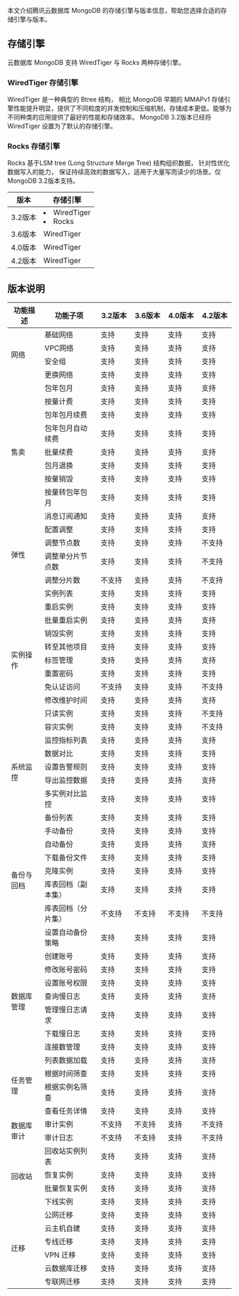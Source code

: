 本文介绍腾讯云数据库 MongoDB 的存储引擎与版本信息，帮助您选择合适的存储引擎与版本。

## 存储引擎
云数据库 MongoDB 支持 WiredTiger 与 Rocks 两种存储引擎。

### WiredTiger 存储引擎
WiredTiger 是一种典型的 Btree 结构， 相比 MongoDB 早期的 MMAPv1 存储引擎性能提升明显，提供了不同粒度的并发控制和压缩机制，存储成本更低。能够为不同种类的应用提供了最好的性能和存储效率。 MongoDB 3.2版本已经将 WiredTiger 设置为了默认的存储引擎。

### Rocks 存储引擎
Rocks 基于LSM tree  (Long Structure Merge Tree) 结构组织数据， 针对性优化数据写入的能力， 保证持续高效的数据写入，适用于大量写而读少的场景。仅 MongoDB 3.2版本支持。

| 版本    | 存储引擎                |
| ------- | ----------------------- |
| 3.2版本 | <li>WiredTiger<li>Rocks</li> |
| 3.6版本 | WiredTiger              |
| 4.0版本 | WiredTiger              |
| 4.2版本 | WiredTiger              |

## 版本说明
<table width="100">
<thead>
<tr>
<th width="15%">功能描述</th>
<th width="25%">功能子项</th>
<th width="15%">3.2版本</th>
<th width="15%">3.6版本</th>
<th width="15%">4.0版本</th>
<th width="15%">4.2版本</th>
</tr></thead>
<tbody>
<tr>
<td rowspan="4">网络</td>
<td>基础网络</td>
<td>支持</td>
<td>支持</td>
<td>支持</td>
<td>支持</td>
</tr>
<tr>
<td>VPC网络</td>
<td>支持</td>
<td>支持</td>
<td>支持</td>
<td>支持</td>
</tr>
<tr>
<td>安全组</td>
<td>支持</td>
<td>支持</td>
<td>支持</td>
<td>支持</td>
</tr>       
 <tr>
<td>更换网络</td>
<td>支持</td>
<td>支持</td>
<td>支持</td>
<td>支持</td>
</tr>        
 <tr>
<td rowspan="9">售卖</td>
<td>包年包月</td>
<td>支持</td>
<td>支持</td>
<td>支持</td>
<td>支持</td>
</tr>
<tr>
<td>按量计费</td>
<td>支持</td>
<td>支持</td>
<td>支持</td>
<td>支持</td>
</tr>
<tr>
<td>包年包月续费</td>
<td>支持</td>
<td>支持</td>
<td>支持</td>
<td>支持</td>
</tr>
<tr>
<td>包年包月自动续费</td>
<td>支持</td>
<td>支持</td>
<td>支持</td>
<td>支持</td>
</tr> 
<tr>
<td>批量续费</td>
<td>支持</td>
<td>支持</td>
<td>支持</td>
<td>支持</td>
</tr> 
<tr>
<td>包月退换</td>
<td>支持</td>
<td>支持</td>
<td>支持</td>
<td>支持</td>
</tr>   
<tr>
<td>按量销毁</td>
<td>支持</td>
<td>支持</td>
<td>支持</td>
<td>支持</td>
</tr>  
<tr>
<td>按量转包年包月</td>
<td>支持</td>
<td>支持</td>
<td>支持</td>
<td>支持</td>
</tr> 
<tr>
<td>消息订阅通知</td>
<td>支持</td>
<td>支持</td>
<td>支持</td>
<td>支持</td>
</tr>
<tr>       
<td rowspan="4">弹性</td>
<td>配置调整</td>
<td>支持</td>
<td>支持</td>
<td>支持</td>
<td>支持</td>
</tr>
<tr>
<td>调整节点数</td>
<td>支持</td>
<td>支持</td>
<td>支持</td>
<td>不支持</td>
</tr>
<tr>
<td>调整单分片节点数</td>
<td>支持</td>
<td>支持</td>
<td>支持</td>
<td>不支持</td>
</tr>
<tr>
<td>调整分片数</td>
<td>不支持</td>
<td>支持</td>
<td>支持</td>
<td>不支持</td>
</tr>
<tr>       
<td rowspan="11">实例操作</td>
<td>实例列表</td>
<td>支持</td>
<td>支持</td>
<td>支持</td>
<td>支持</td>
</tr>       
<tr>
<td>重启实例</td>
<td>支持</td>
<td>支持</td>
<td>支持</td>
<td>支持</td>
</tr>
<tr>
<td>批量重启实例</td>
<td>支持</td>
<td>支持</td>
<td>支持</td>
<td>支持</td>
</tr>
<tr>
<td>销毁实例</td>
<td>支持</td>
<td>支持</td>
<td>支持</td>
<td>支持</td>
</tr>
<tr>
<td>转至其他项目</td>
<td>支持</td>
<td>支持</td>
<td>支持</td>
<td>支持</td>
</tr>
<tr>
<td>标签管理</td>
<td>支持</td>
<td>支持</td>
<td>支持</td>
<td>支持</td>
</tr>
<tr>
<td>重置密码</td>
<td>支持</td>
<td>支持</td>
<td>支持</td>
<td>支持</td>
</tr>
<tr>
<td>免认证访问</td>
<td>不支持</td>
<td>支持</td>
<td>支持</td>
<td>不支持</td>
</tr>  
<tr>
<td>修改维护时间</td>
<td>支持</td>
<td>支持</td>
<td>支持</td>
<td>支持</td>
</tr> 
<tr>
<td>只读实例</td>
<td>支持</td>
<td>支持</td>
<td>支持</td>
<td>不支持</td>
</tr> 
<tr>
<td>容灾实例</td>
<td>支持</td>
<td>支持</td>
<td>支持</td>
<td>不支持</td>
</tr>
<tr>       
<td rowspan="5">系统监控</td>
<td>监控指标列表</td>
<td>支持</td>
<td>支持</td>
<td>支持</td>
<td>支持</td>
</tr>          
<tr>
<td>数据对比</td>
<td>支持</td>
<td>支持</td>
<td>支持</td>
<td>支持</td>
</tr>
<tr>
<td>设置告警规则</td>
<td>支持</td>
<td>支持</td>
<td>支持</td>
<td>支持</td>
</tr>
<tr>
<td>导出监控数据</td>
<td>支持</td>
<td>支持</td>
<td>支持</td>
<td>支持</td>
</tr>
<tr>
<td>多实例对比监控</td>
<td>支持</td>
<td>支持</td>
<td>支持</td>
<td>支持</td>
</tr>       
<tr>       
<td rowspan="8">备份与回档</td>
<td>备份列表</td>
<td>支持</td>
<td>支持</td>
<td>支持</td>
<td>支持</td>
</tr>
       <tr>
<td>手动备份</td>
<td>支持</td>
<td>支持</td>
<td>支持</td>
<td>支持</td>
</tr>
<tr>
<td>自动备份</td>
<td>支持</td>
<td>支持</td>
<td>支持</td>
<td>支持</td>
</tr> 
<tr>
<td>下载备份文件</td>
<td>支持</td>
<td>支持</td>
<td>支持</td>
<td>支持</td>
</tr>
<tr>
<td>克隆实例</td>
<td>支持</td>
<td>支持</td>
<td>支持</td>
<td>支持</td>
</tr>
<tr>
<td>库表回档（副本集）</td>
<td>支持</td>
<td>支持</td>
<td>支持</td>
<td>支持</td>
</tr>
<tr>
<td>库表回档（分片集）</td>
<td>不支持</td>
<td>不支持</td>
<td>不支持</td>
<td>不支持</td>
</tr>
<tr>
<td>设置自动备份策略</td>
<td>支持</td>
<td>支持</td>
<td>支持</td>
<td>支持</td>
</tr>
<tr>       
<td rowspan="7">数据库管理</td>
<td>创建账号</td>
<td>支持</td>
<td>支持</td>
<td>支持</td>
<td>支持</td>
</tr>
<tr> 
<td>修改账号密码</td>
<td>支持</td>
<td>支持</td>
<td>支持</td>
<td>支持</td>
</tr>
<tr> 
<td>设置账号权限</td>
<td>支持</td>
<td>支持</td>
<td>支持</td>
<td>支持</td>
</tr>
<tr> 
<td>查询慢日志</td>
<td>支持</td>
<td>支持</td>
<td>支持</td>
<td>支持</td>
</tr>
<tr> 
<td>管理慢日志请求</td>
<td>支持</td>
<td>支持</td>
<td>支持</td>
<td>支持</td>
</tr>
 <tr> 
<td>下载慢日志</td>
<td>支持</td>
<td>支持</td>
<td>支持</td>
<td>支持</td>
</tr>
 <tr> 
<td>连接数管理</td>
<td>支持</td>
<td>支持</td>
<td>支持</td>
<td>支持</td>
</tr>
<tr>       
<td rowspan="4">任务管理</td>
<td>列表数据加载</td>
<td>支持</td>
<td>支持</td>
<td>支持</td>
<td>支持</td>
</tr> 
 <tr> 
<td>根据时间筛查</td>
<td>支持</td>
<td>支持</td>
<td>支持</td>
<td>支持</td>
</tr>
 <tr> 
<td>根据实例名筛查</td>
<td>支持</td>
<td>支持</td>
<td>支持</td>
<td>支持</td>
</tr> 
 <tr> 
<td>查看任务详情</td>
<td>支持</td>
<td>支持</td>
<td>支持</td>
<td>支持</td>
</tr>
<tr>       
<td rowspan="2">数据库审计</td>
<td>审计实例</td>
<td>不支持</td>
<td>不支持</td>
<td>支持</td>
<td>不支持</td>
</tr> 
 <tr> 
<td>审计日志</td>
<td>不支持</td>
<td>不支持</td>
<td>支持</td>
<td>不支持</td>
</tr>
<tr>       
<td rowspan="4">回收站</td>
<td>回收站实例列表</td>
<td>支持</td>
<td>支持</td>
<td>支持</td>
<td>支持</td>
</tr>
<tr> 
<td>恢复实例</td>
<td>支持</td>
<td>支持</td>
<td>支持</td>
<td>支持</td>
</tr>
<tr> 
<td>批量恢复实例</td>
<td>支持</td>
<td>支持</td>
<td>支持</td>
<td>支持</td>
</tr>
       <tr> 
<td>下线实例</td>
<td>支持</td>
<td>支持</td>
<td>支持</td>
<td>支持</td>
</tr>
<tr>       
<td rowspan="6">迁移</td>
<td>公网迁移</td>
<td>支持</td>
<td>支持</td>
<td>支持</td>
<td>支持</td>
</tr>
<tr> 
<td>云主机自建</td>
<td>支持</td>
<td>支持</td>
<td>支持</td>
<td>支持</td>
</tr>       
<tr> 
<td>专线迁移</td>
<td>支持</td>
<td>支持</td>
<td>支持</td>
<td>支持</td>
</tr>
<tr> 
<td>VPN 迁移</td>
<td>支持</td>
<td>支持</td>
<td>支持</td>
<td>支持</td>
</tr>
<tr> 
<td>云数据库迁移</td>
<td>支持</td>
<td>支持</td>
<td>支持</td>
<td>支持</td>
</tr>
<tr> 
<td>专联网迁移</td>
<td>支持</td>
<td>支持</td>
<td>支持</td>
<td>支持</td>
</tr> 
</tbody></table>

